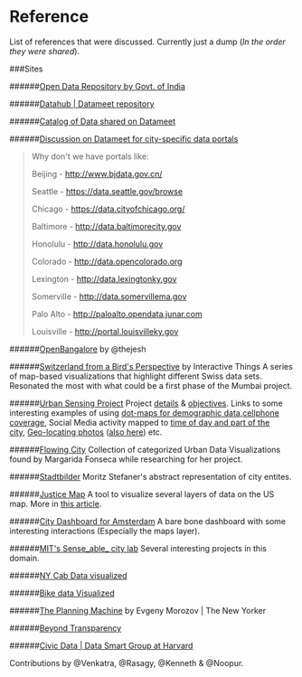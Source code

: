 Reference
==========

List of references that were discussed. Currently just a dump (_In the order they were shared_).

###Sites

######[Open Data Repository by Govt. of India](http://data.gov.in/)

######[Datahub | Datameet repository](http://datahub.io/dataset?tags=india)

######[Catalog of Data shared on Datameet](https://github.com/datameet/catalog)

######[Discussion on Datameet for city-specific data portals](https://groups.google.com/d/msg/datameet/vUm_gzTqYzw/LKnA8qHA8l8J)

> Why don't we have portals like:
>
> Beijing - http://www.bjdata.gov.cn/
> 
> Seattle - https://data.seattle.gov/browse
> 
> Chicago - https://data.cityofchicago.org/
> 
> Baltimore - http://data.baltimorecity.gov
> 
> Honolulu - http://data.honolulu.gov
> 
> Colorado - http://data.opencolorado.org
> 
> Lexington - http://data.lexingtonky.gov
> 
> Somerville - http://data.somervillema.gov
> 
> Palo Alto - http://paloalto.opendata.junar.com
> 
> Louisville - http://portal.louisvilleky.gov

######[OpenBangalore](http://openbangalore.org/) by @thejesh

######[Switzerland from a Bird's Perspective](http://work.interactivethings.com/nzz-swiss-maps/index.html) by Interactive Things
A series of map-based visualizations that highlight different Swiss data sets. Resonated the most with what could be a first phase of the Mumbai project.

######[Urban Sensing Project](http://urban-sensing.eu/)
Project [details](http://urban-sensing.eu/?page_id=5) & [objectives](http://urban-sensing.eu/?p=18). Links to some interesting examples of using [dot-maps for demographic data](http://urban-sensing.eu/?p=327),[cellphone coverage](http://urban-sensing.eu/?p=129), Social Media activity mapped to [time of day and part of the city](http://urban-sensing.eu/?p=794), [Geo-locating photos](http://urban-sensing.eu/?p=853) ([also here](http://urban-sensing.eu/?p=88)) etc.

######[Flowing City](http://flowingcity.com/)
Collection of categorized Urban Data Visualizations found by Margarida Fonseca while researching for her project.

######[Stadtbilder](http://stadt-bilder.com/)
Moritz Stefaner's abstract representation of city entites.

######[Justice Map](http://www.justicemap.org/) 
A tool to visualize several layers of data on the US map. More in [this article](http://www.fastcodesign.com/3034534/infographic-of-the-day/new-data-visualization-tool-helps-you-fight-the-man).

######[City Dashboard for Amsterdam](http://citydashboard.waag.org/)
A bare bone dashboard with some interesting interactions (Especially the maps layer).  

######[MIT's Sense_able_ city lab](http://senseable.mit.edu/)
Several interesting projects in this domain.

######[NY Cab Data visualized](http://infosthetics.com/archives/2014/03/hubcab_mapping_all_taxi_trips_in_new_york_2011.html) 

######[Bike data Visualized](http://cleantechnica.com/2014/04/14/comfortably-riding-new-york-city-streets-spontaneous-choreographed-dance-citi-bikes/)

######[The Planning Machine](http://www.newyorker.com/magazine/2014/10/13/planning-machine) by Evgeny Morozov | The New Yorker

######[Beyond Transparency](http://beyondtransparency.org/)  

######[Civic Data | Data Smart Group at Harvard](http://datasmart.ash.harvard.edu/civic-data)


Contributions by @Venkatra, @Rasagy, @Kenneth & @Noopur.
